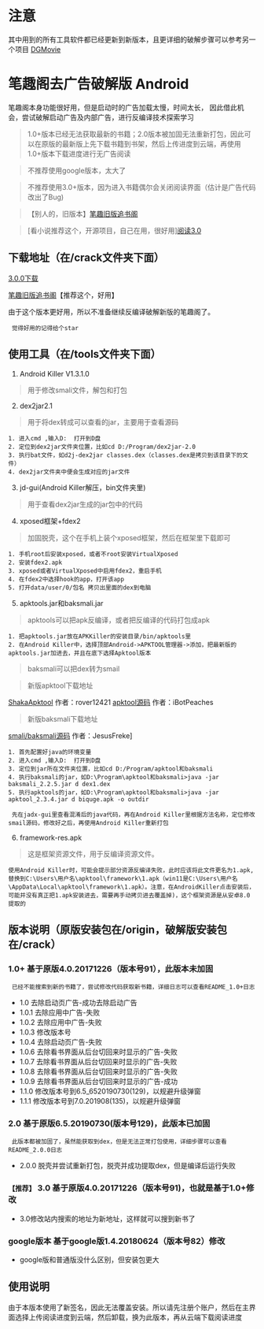 # 注意
其中用到的所有工具软件都已经更新到新版本，且更详细的破解步骤可以参考另一个项目
[DGMovie](https://github.com/jqorz/DGMovie)

# 笔趣阁去广告破解版 Android 
笔趣阁本身功能很好用，但是启动时的广告加载太慢，时间太长，
因此借此机会，尝试破解启动广告及内部广告，进行反编译技术探索学习

> 1.0+版本已经无法获取最新的书籍；2.0版本被加固无法重新打包，因此可以在原版的最新版上先下载书籍到书架，然后上传进度到云端，再使用1.0+版本下载进度进行无广告阅读

> 不推荐使用google版本，太大了

> 不推荐使用3.0+版本，因为进入书籍偶尔会关闭阅读界面（估计是广告代码改出了Bug)

> 【别人的，旧版本】[笔趣旧版追书阁](http://m.app.mi.com/?word=%E6%97%A7%E7%89%88%E7%AC%94%E8%B6%A3#page=detail&id=623556)

> [看小说推荐这个，开源项目，自己在用，很好用][阅读3.0](https://github.com/gedoor/legado)

## 下载地址（在/crack文件夹下面）
[3.0.0下载](https://github.com/jqorz/biquge_crack/tree/master/crack/3.0.0版本(基于1.0+修改)/3.0.0/biquge_crack_3.0.0.apk)

[笔趣旧版追书阁](http://m.app.mi.com/?word=%E6%97%A7%E7%89%88%E7%AC%94%E8%B6%A3#page=detail&id=623556)【推荐这个，好用】

由于这个版本更好用，所以不准备继续反编译破解新版的笔趣阁了。

` 觉得好用的记得给个star`

## 使用工具（在/tools文件夹下面）

1. Android Killer V1.3.1.0
> 用于修改smali文件，解包和打包

2. dex2jar2.1
> 用于将dex转成可以查看的jar，主要用于查看源码

    1. 进入cmd ,输入D:  打开到D盘
    2. 定位到dex2jar文件夹位置，比如cd D:/Program/dex2jar-2.0
    3. 执行bat文件，如d2j-dex2jar classes.dex（classes.dex是拷贝到该目录下的文件）
    4. dex2jar文件夹中便会生成对应的jar文件

3. jd-gui(Android Killer解压，bin文件夹里)
> 用于查看dex2jar生成的jar包中的代码

4. xposed框架+fdex2
> 加固脱壳，这个在手机上装个xposed框架，然后在框架里下载即可

    1. 手机root后安装xposed，或者不root安装VirtualXposed
    2. 安装fdex2.apk
    3. xposed或者VirtualXposed中启用fdex2，重启手机
    4. 在fdex2中选择hook的app，打开该app
    5. 打开data/user/0/包名 拷贝出里面的dex到电脑

5. apktools.jar和baksmali.jar
> apktools可以把apk反编译，或者把反编译的代码打包成apk

    1. 把apktools.jar放在APKKiller的安装目录/bin/apktools里
    2. 在Android Killer中，选择顶部Android->APKTOOL管理器->添加，把最新版的apktools.jar加进去，并且在底下选择Apktool版本
    
> baksmali可以把dex转为smail

> 新版apktool下载地址

[ShakaApktool](https://github.com/rover12421/ShakaApktool) 作者：rover12421
[apktool源码](https://github.com/iBotPeaches/Apktool)  作者：iBotPeaches

> 新版baksmali下载地址

[smali/baksmali源码](https://github.com/JesusFreke/smali) 作者：JesusFreke]

    1. 首先配置好java的环境变量
    2. 进入cmd ,输入D:  打开到D盘
    3. 定位到jar所在文件夹位置，比如cd D:/Program/apktool和baksmali
    4. 执行baksmali的jar，如D:\Program\apktool和baksmali>java -jar baksmali_2.2.5.jar d dex1.dex
    5. 执行apktools的jar，如D:\Program\apktool和baksmali>java -jar apktool_2.3.4.jar d biquge.apk -o outdir

` 先在jadx-gui里查看混淆后的java代码，再在Android Killer里根据方法名称，定位修改smail源码，修改好之后，再使用Android Killer重新打包`

6. framework-res.apk

>这是框架资源文件，用于反编译资源文件。

` 使用Android Killer时，可能会提示部分资源反编译失败，此时应该将此文件更名为1.apk,替换到C:\Users\用户名\apktool\framework\1.apk（win11是C:\Users\用户名\AppData\Local\apktool\framework\1.apk）。注意，在AndroidKiller点击安装后，可能并没有真正把1.apk安装进去，需要再手动拷贝进去覆盖掉)，这个框架资源是从安卓8.0提取的 `

## 版本说明（原版安装包在/origin，破解版安装包在/crack）
### 1.0+ 基于原版4.0.20171226（版本号91），此版本未加固
` 已经不能搜索到新的书籍了，尝试修改代码获取新书籍，详细日志可以查看README_1.0+日志`

- 1.0 去除启动页广告-成功去除启动广告
- 1.0.1 去除应用中广告-失败
- 1.0.2 去除应用中广告-失败
- 1.0.3 修改版本号
- 1.0.4 去除启动页广告-失败
- 1.0.6 去除看书界面从后台切回来时显示的广告-失败
- 1.0.7 去除看书界面从后台切回来时显示的广告-失败
- 1.0.8 去除看书界面从后台切回来时显示的广告-失败
- 1.0.9 去除看书界面从后台切回来时显示的广告-成功
- 1.1.0 修改版本号到6.5_6520190730(129)，以规避升级弹窗
- 1.1.1 修改版本号到7.0.201908(135)，以规避升级弹窗
### 2.0 基于原版6.5.20190730(版本号129)，此版本已加固
` 此版本都被加固了，虽然能获取到dex，但是无法正常打包使用，详细步骤可以查看README_2.0.0日志`

- 2.0.0 脱壳并尝试重新打包，脱壳并成功提取dex，但是编译后运行失败
### `【推荐】` 3.0 基于原版4.0.20171226（版本号91)，也就是基于1.0+修改

- 3.0修改站内搜索的地址为新地址，这样就可以搜到新书了

### google版本 基于google版1.4.20180624（版本号82）修改

- google版和普通版没什么区别，但安装包更大

## 使用说明
由于本版本使用了新签名，因此无法覆盖安装。所以请先注册个账户，然后在主界面选择上传阅读进度到云端，然后卸载，换为此版本，再从云端下载阅读进度
